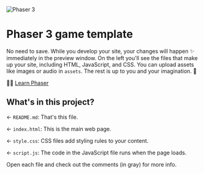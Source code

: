 ![Phaser 3](https://labs.phaser.io/assets/sprites/phaser2.png)

# Phaser 3 game template

No need to save. While you develop your site, your changes will happen ✨ immediately in the preview window. On the left you'll see the files that make up your site, including HTML, JavaScript, and CSS. You can upload assets like images or audio in `assets`. The rest is up to you and your imagination. 🦄

💁‍♀️ [Learn Phaser](https://phaser.io/learn)

## What's in this project?

← `README.md`: That's this file.

← `index.html`: This is the main web page.

← `style.css`: CSS files add styling rules to your content.

← `script.js`: The code in the JavaScript file runs when the page loads.

Open each file and check out the comments (in gray) for more info.
